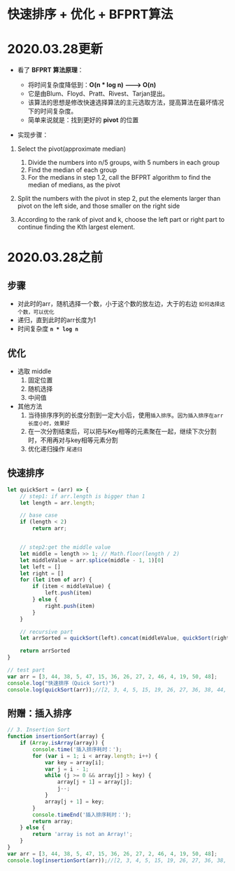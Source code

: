 # 快速排序 + 优化 + BFPRT算法

# 2020.03.28更新
- 看了 **BFPRT 算法原理**：
  - 将时间复杂度降低到：**O(n * log n) ---> O(n)**
  - 它是由Blum、Floyd、Pratt、Rivest、Tarjan提出。
  - 该算法的思想是修改快速选择算法的主元选取方法，提高算法在最坏情况下的时间复杂度。
  - 简单来说就是：找到更好的 **pivot** 的位置

- 实现步骤：
1. Select the pivot(approximate median)
   1. Divide the numbers into n/5 groups, with 5 numbers in each group
   2. Find the median of each group
   3. For the medians in step 1.2, call the BFPRT algorithm to find the median of medians, as the pivot

2. Split the numbers with the pivot in step 2, put the elements larger than pivot on the left side, and those smaller on the right side

3. According to the rank of pivot and k, choose the left part or right part to continue finding the Kth largest element.


# 2020.03.28之前
## 步骤
- 对此时的arr，随机选择一个数，小于这个数的放左边，大于的右边 `如何选择这个数，可以优化`
- 递归，直到此时的arr长度为1
- 时间复杂度 **`n * log n`**

## 优化
- 选取 middle
  1. 固定位置
  2. 随机选择
  3. 中间值
- 其他方法
  1. 当待排序序列的长度分割到一定大小后，使用`插入排序`。`因为插入排序在arr长度小时，效果好`
  2. 在一次分割结束后，可以把与Key相等的元素聚在一起，继续下次分割时，不用再对与key相等元素分割
  3. 优化递归操作 `尾递归`



## 快速排序
```js
let quickSort = (arr) => {
    // step1: if arr.length is bigger than 1
    let length = arr.length;

    // base case
    if (length < 2)
        return arr;


    // step2:get the middle value
    let middle = length >> 1; // Math.floor(length / 2)
    let middleValue = arr.splice(middle - 1, 1)[0]
    let left = []
    let right = []
    for (let item of arr) {
        if (item < middleValue) {
            left.push(item)
        } else {
            right.push(item)
        }
    }

    // recursive part 
    let arrSorted = quickSort(left).concat(middleValue, quickSort(right));

    return arrSorted
}

// test part
var arr = [3, 44, 38, 5, 47, 15, 36, 26, 27, 2, 46, 4, 19, 50, 48];
console.log("快速排序（Quick Sort)")
console.log(quickSort(arr));//[2, 3, 4, 5, 15, 19, 26, 27, 36, 38, 44, 46, 47, 48, 50]

```

## 附赠：插入排序
```js
// 3. Insertion Sort
function insertionSort(array) {
    if (Array.isArray(array)) {
        console.time('插入排序耗时：');
        for (var i = 1; i < array.length; i++) {
            var key = array[i];
            var j = i - 1;
            while (j >= 0 && array[j] > key) {
                array[j + 1] = array[j];
                j--;
            }
            array[j + 1] = key;
        }
        console.timeEnd('插入排序耗时：');
        return array;
    } else {
        return 'array is not an Array!';
    }
}
var arr = [3, 44, 38, 5, 47, 15, 36, 26, 27, 2, 46, 4, 19, 50, 48];
console.log(insertionSort(arr));//[2, 3, 4, 5, 15, 19, 26, 27, 36, 38, 44, 46, 47, 48, 50]
```
